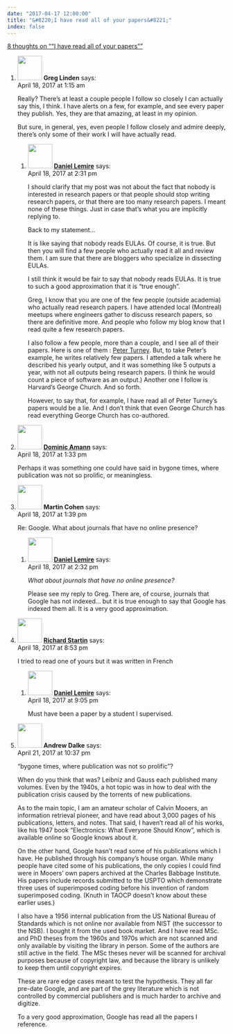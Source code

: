 ```yaml
---
date: "2017-04-17 12:00:00"
title: "&#8220;I have read all of your papers&#8221;"
index: false
---
```


[8 thoughts on &ldquo;&#8220;I have read all of your papers&#8221;&rdquo;](/lemire/blog/2017/04-17-i-have-read-all-of-your-papers)

<ol class="comment-list">
<li id="comment-278203" class="comment even thread-even depth-1 parent">
<div class="comment-author vcard">
<img alt src="https://secure.gravatar.com/avatar/f9066aabfbe4756a4b22f401c7fcf5e8?s=56&#038;d=mm&#038;r=g" srcset="https://secure.gravatar.com/avatar/f9066aabfbe4756a4b22f401c7fcf5e8?s=112&#038;d=mm&#038;r=g 2x" class="avatar avatar-56 photo" height="56" width="56" decoding="async" /> <b class="fn">Greg Linden</b> <span class="says">says:</span> </div>
<div class="comment-metadata"><time datetime="2017-04-18T01:15:16+00:00">April 18, 2017 at 1:15 am</time></a> </div>
<div class="comment-content">
<p>Really? There&rsquo;s at least a couple people I follow so closely I can actually say this, I think. I have alerts on a few, for example, and see every paper they publish. Yes, they are that amazing, at least in my opinion.</p>
<p>But sure, in general, yes, even people I follow closely and admire deeply, there&rsquo;s only some of their work I will have actually read.</p>
</div>
<ol class="children">
<li id="comment-278251" class="comment byuser comment-author-lemire bypostauthor odd alt depth-2">
<div class="comment-author vcard">
<img alt src="https://secure.gravatar.com/avatar/2ca999bef9535950f5b84281a4dab006?s=56&#038;d=mm&#038;r=g" srcset="https://secure.gravatar.com/avatar/2ca999bef9535950f5b84281a4dab006?s=112&#038;d=mm&#038;r=g 2x" class="avatar avatar-56 photo" height="56" width="56" decoding="async" /> <b class="fn"><a href="https://lemire.me/en/" class="url" rel="ugc">Daniel Lemire</a></b> <span class="says">says:</span> </div>
<div class="comment-metadata"><time datetime="2017-04-18T14:31:18+00:00">April 18, 2017 at 2:31 pm</time></a> </div>
<div class="comment-content">
<p>I should clarify that my post was not about the fact that nobody is interested in research papers or that people should stop writing research papers, or that there are too many research papers. I meant none of these things. Just in case that&rsquo;s what you are implicitly replying to.</p>
<p>Back to my statement&#8230;</p>
<p>It is like saying that nobody reads EULAs. Of course, it is true. But then you will find a few people who actually read it all and review them. I am sure that there are bloggers who specialize in dissecting EULAs.</p>
<p>I still think it would be fair to say that nobody reads EULAs. It is true to such a good approximation that it is &ldquo;true enough&rdquo;.</p>
<p>Greg, I know that you are one of the few people (outside academia) who actually read research papers. I have attended local (Montreal) meetups where engineers gather to discuss research papers, so there are definitive more. And people who follow my blog know that I read quite a few research papers.</p>
<p>I also follow a few people, more than a couple, and I see all of their papers. Here is one of them : <a href="https://scholar.google.ca/citations?user=-B4voPsAAAAJ&#038;hl=en&#038;oi=ao" rel="nofollow">Peter Turney</a>. But, to take Peter&rsquo;s example, he writes relatively few papers. I attended a talk where he described his yearly output, and it was something like 5 outputs a year, with not all outputs being research papers. (I think he would count a piece of software as an output.) Another one I follow is Harvard&rsquo;s George Church. And so forth.</p>
<p>However, to say that, for example, I have read all of Peter Turney&rsquo;s papers would be a lie. And I don&rsquo;t think that even George Church has read everything George Church has co-authored.</p>
</div>
</li>
</ol>
</li>
<li id="comment-278247" class="comment even thread-odd thread-alt depth-1">
<div class="comment-author vcard">
<img alt src="https://secure.gravatar.com/avatar/1b5f40ec7c1e07935001188ea498d188?s=56&#038;d=mm&#038;r=g" srcset="https://secure.gravatar.com/avatar/1b5f40ec7c1e07935001188ea498d188?s=112&#038;d=mm&#038;r=g 2x" class="avatar avatar-56 photo" height="56" width="56" loading="lazy" decoding="async" /> <b class="fn"><a href="https://blog.lbs.ca/technology" class="url" rel="ugc external nofollow">Dominic Amann</a></b> <span class="says">says:</span> </div>
<div class="comment-metadata"><time datetime="2017-04-18T13:33:16+00:00">April 18, 2017 at 1:33 pm</time></a> </div>
<div class="comment-content">
<p>Perhaps it was something one could have said in bygone times, where publication was not so prolific, or meaningless.</p>
</div>
</li>
<li id="comment-278249" class="comment odd alt thread-even depth-1 parent">
<div class="comment-author vcard">
<img alt src="https://secure.gravatar.com/avatar/e214f5c143b40458c473bef6ee05823e?s=56&#038;d=mm&#038;r=g" srcset="https://secure.gravatar.com/avatar/e214f5c143b40458c473bef6ee05823e?s=112&#038;d=mm&#038;r=g 2x" class="avatar avatar-56 photo" height="56" width="56" loading="lazy" decoding="async" /> <b class="fn">Martin Cohen</b> <span class="says">says:</span> </div>
<div class="comment-metadata"><time datetime="2017-04-18T13:39:50+00:00">April 18, 2017 at 1:39 pm</time></a> </div>
<div class="comment-content">
<p>Re: Google. What about journals fhat have no online presence?</p>
</div>
<ol class="children">
<li id="comment-278252" class="comment byuser comment-author-lemire bypostauthor even depth-2">
<div class="comment-author vcard">
<img alt src="https://secure.gravatar.com/avatar/2ca999bef9535950f5b84281a4dab006?s=56&#038;d=mm&#038;r=g" srcset="https://secure.gravatar.com/avatar/2ca999bef9535950f5b84281a4dab006?s=112&#038;d=mm&#038;r=g 2x" class="avatar avatar-56 photo" height="56" width="56" loading="lazy" decoding="async" /> <b class="fn"><a href="https://lemire.me/en/" class="url" rel="ugc">Daniel Lemire</a></b> <span class="says">says:</span> </div>
<div class="comment-metadata"><time datetime="2017-04-18T14:32:52+00:00">April 18, 2017 at 2:32 pm</time></a> </div>
<div class="comment-content">
<p><em>What about journals that have no online presence?</em></p>
<p>Please see my reply to Greg. There are, of course, journals that Google has not indexed&#8230; but it is true enough to say that Google has indexed them all. It is a very good approximation.</p>
</div>
</li>
</ol>
</li>
<li id="comment-278268" class="comment odd alt thread-odd thread-alt depth-1 parent">
<div class="comment-author vcard">
<img alt src="https://secure.gravatar.com/avatar/b165010996033bc6602ed18ab6a883b0?s=56&#038;d=mm&#038;r=g" srcset="https://secure.gravatar.com/avatar/b165010996033bc6602ed18ab6a883b0?s=112&#038;d=mm&#038;r=g 2x" class="avatar avatar-56 photo" height="56" width="56" loading="lazy" decoding="async" /> <b class="fn"><a href="http://richardstartin.com" class="url" rel="ugc external nofollow">Richard Startin</a></b> <span class="says">says:</span> </div>
<div class="comment-metadata"><time datetime="2017-04-18T20:53:07+00:00">April 18, 2017 at 8:53 pm</time></a> </div>
<div class="comment-content">
<p>I tried to read one of yours but it was written in French</p>
</div>
<ol class="children">
<li id="comment-278270" class="comment byuser comment-author-lemire bypostauthor even depth-2">
<div class="comment-author vcard">
<img alt src="https://secure.gravatar.com/avatar/2ca999bef9535950f5b84281a4dab006?s=56&#038;d=mm&#038;r=g" srcset="https://secure.gravatar.com/avatar/2ca999bef9535950f5b84281a4dab006?s=112&#038;d=mm&#038;r=g 2x" class="avatar avatar-56 photo" height="56" width="56" loading="lazy" decoding="async" /> <b class="fn"><a href="https://lemire.me/en/" class="url" rel="ugc">Daniel Lemire</a></b> <span class="says">says:</span> </div>
<div class="comment-metadata"><time datetime="2017-04-18T21:05:23+00:00">April 18, 2017 at 9:05 pm</time></a> </div>
<div class="comment-content">
<p>Must have been a paper by a student I supervised.</p>
</div>
</li>
</ol>
</li>
<li id="comment-278480" class="comment odd alt thread-even depth-1">
<div class="comment-author vcard">
<img alt src="https://secure.gravatar.com/avatar/2d3e32506243224474e7292fab5fddba?s=56&#038;d=mm&#038;r=g" srcset="https://secure.gravatar.com/avatar/2d3e32506243224474e7292fab5fddba?s=112&#038;d=mm&#038;r=g 2x" class="avatar avatar-56 photo" height="56" width="56" loading="lazy" decoding="async" /> <b class="fn">Andrew Dalke</b> <span class="says">says:</span> </div>
<div class="comment-metadata"><time datetime="2017-04-21T22:37:45+00:00">April 21, 2017 at 10:37 pm</time></a> </div>
<div class="comment-content">
<p>&ldquo;bygone times, where publication was not so prolific&rdquo;?</p>
<p>When do you think that was? Leibniz and Gauss each published many volumes. Even by the 1940s, a hot topic was in how to deal with the publication crisis caused by the torrents of new publications.</p>
<p>As to the main topic, I am an amateur scholar of Calvin Mooers, an information retrieval pioneer, and have read about 3,000 pages of his publications, letters, and notes. That said, I haven&rsquo;t read all of his works, like his 1947 book &ldquo;Electronics: What Everyone Should Know&rdquo;, which is available online so Google knows about it.</p>
<p>On the other hand, Google hasn&rsquo;t read some of his publications which I have. He published through his company&rsquo;s house organ. While many people have cited some of his publications, the only copies I could find were in Mooers&rsquo; own papers archived at the Charles Babbage Institute. His papers include records submitted to the USPTO which demonstrate three uses of superimposed coding before his invention of random superimposed coding. (Knuth in TAOCP doesn&rsquo;t know about these earlier uses.)</p>
<p>I also have a 1956 internal publication from the US National Bureau of Standards which is not online nor available from NIST (the successor to the NSB). I bought it from the used book market. And I have read MSc. and PhD theses from the 1960s and 1970s which are not scanned and only available by visiting the library in person. Some of the authors are still active in the field. The MSc theses never will be scanned for archival purposes because of copyright law, and because the library is unlikely to keep them until copyright expires.</p>
<p>These are rare edge cases meant to test the hypothesis. They all far pre-date Google, and are part of the grey literature which is not controlled by commercial publishers and is much harder to archive and digitize.</p>
<p>To a very good approximation, Google has read all the papers I reference.</p>
</div>
</li>
</ol>
